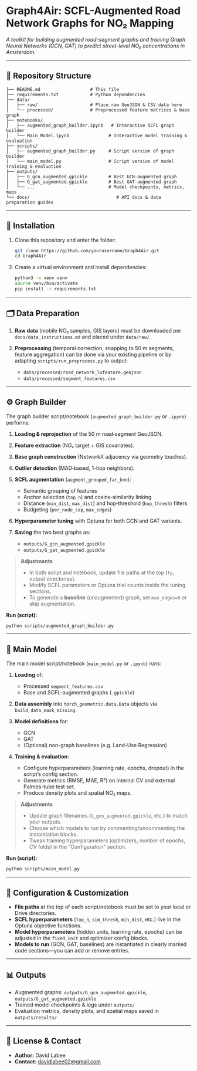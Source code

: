 # Graph4Air: SCFL-Augmented Road Network Graphs for NO₂ Mapping

*A toolkit for building augmented road-segment graphs and training Graph Neural Networks (GCN, GAT) to predict street-level NO₂ concentrations in Amsterdam.*

---

## 📂 Repository Structure

```
├── README.md                   # This file
├── requirements.txt            # Python dependencies
├── data/
│   ├── raw/                    # Place raw GeoJSON & CSV data here
│   └── processed/              # Preprocessed feature matrices & base graph
├── notebooks/
│   ├── augmented_graph_builder.ipynb   # Interactive SCFL graph builder
│   └── Main_Model.ipynb               # Interactive model training & evaluation
├── scripts/
│   ├── augmented_graph_builder.py     # Script version of graph builder
│   └── main_model.py                  # Script version of model training & evaluation
├── outputs/
│   ├── G_gcn_augmented.gpickle        # Best GCN-augmented graph
│   ├── G_gat_augmented.gpickle        # Best GAT-augmented graph
│   └── ...                            # Model checkpoints, metrics, maps
└── docs/                                 # API docs & data preparation guides
```

---

## 🔧 Installation

1. Clone this repository and enter the folder:

   ```bash
   git clone https://github.com/yourusername/Graph4Air.git
   cd Graph4Air
   ```
2. Create a virtual environment and install dependencies:

   ```bash
   python3 -m venv venv
   source venv/bin/activate
   pip install -r requirements.txt
   ```

---

## 🗂 Data Preparation

1. **Raw data** (mobile NO₂ samples, GIS layers) must be downloaded per `docs/data_instructions.md` and placed under `data/raw/`.
2. **Preprocessing** (temporal correction, snapping to 50 m segments, feature aggregation) can be done via your existing pipeline or by adapting `scripts/run_preprocess.py` to output:

   * `data/processed/road_network_lufeature.geojson`
   * `data/processed/segment_features.csv`

---

## ⚙️ Graph Builder

The graph builder script/notebook (`augmented_graph_builder.py` or `.ipynb`) performs:

1. **Loading & reprojection** of the 50 m road‐segment GeoJSON.
2. **Feature extraction** (NO₂ target + GIS covariates).
3. **Base graph construction** (NetworkX adjacency via geometry touches).
4. **Outlier detection** (MAD‐based, 1-hop neighbors).
5. **SCFL augmentation** (`augment_grouped_far_knn`):

   * Semantic grouping of features
   * Anchor selection (`top_n`) and cosine‐similarity linking
   * Distance (`min_dist`, `max_dist`) and hop‐threshold (`hop_thresh`) filters
   * Budgeting (`per_node_cap`, `max_edges`)
6. **Hyperparameter tuning** with Optuna for both GCN and GAT variants.
7. **Saving** the two best graphs as:

   * `outputs/G_gcn_augmented.gpickle`
   * `outputs/G_gat_augmented.gpickle`

> **Adjustments**
>
> * In both script and notebook, update file paths at the top (`fp`, output directories).
> * Modify SCFL parameters or Optuna trial counts inside the tuning sections.
> * To generate a **baseline** (unaugmented) graph, set `max_edges=0` or skip augmentation.

**Run (script):**

```bash
python scripts/augmented_graph_builder.py
```

---

## 🧠 Main Model

The main model script/notebook (`main_model.py` or `.ipynb`) runs:

1. **Loading** of:

   * Processed `segment_features.csv`
   * Base and SCFL-augmented graphs (`.gpickle`)
2. **Data assembly** into `torch_geometric.data.Data` objects via `build_data_mask_missing`.
3. **Model definitions** for:

   * GCN
   * GAT
   * (Optional) non-graph baselines (e.g. Land-Use Regression)
4. **Training & evaluation**:

   * Configure hyperparameters (learning rate, epochs, dropout) in the script’s config section.
   * Generate metrics (RMSE, MAE, R²) on internal CV and external Palmes-tube test set.
   * Produce density plots and spatial NO₂ maps.

> **Adjustments**
>
> * Update graph filenames (`G_gcn_augmented.gpickle`, etc.) to match your outputs.
> * Choose which models to run by commenting/uncommenting the instantiation blocks.
> * Tweak training hyperparameters (optimizers, number of epochs, CV folds) in the “Configuration” section.

**Run (script):**

```bash
python scripts/main_model.py
```

---

## 🔧 Configuration & Customization

* **File paths** at the top of each script/notebook must be set to your local or Drive directories.
* **SCFL hyperparameters** (`top_n`, `sim_thresh`, `min_dist`, etc.) live in the Optuna objective functions.
* **Model hyperparameters** (hidden units, learning rate, epochs) can be adjusted in the `fixed_init` and optimizer config blocks.
* **Models to run** (GCN, GAT, baselines) are instantiated in clearly marked code sections—you can add or remove entries.

---

## 📊 Outputs

* Augmented graphs: `outputs/G_gcn_augmented.gpickle`, `outputs/G_gat_augmented.gpickle`
* Trained model checkpoints & logs under `outputs/`
* Evaluation metrics, density plots, and spatial maps saved in `outputs/results/`

---

## 📝 License & Contact

* **Author:** David Labee
* **Contact:** [davidlabee02@gmail.com](mailto:davidlabee02@gmail.com)
